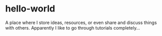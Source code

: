 # hello-world
A place where I store ideas, resources, or even share and discuss things with others.
Apparently I like to go through tutorials completely…

